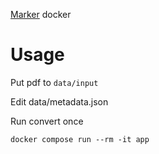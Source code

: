 [Marker](https://github.com/VikParuchuri/marker) docker

# Usage


Put pdf to `data/input`

Edit data/metadata.json

Run convert once

```shell
docker compose run --rm -it app
```